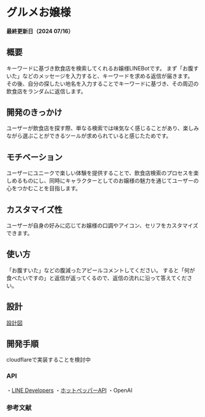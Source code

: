 # グルメお嬢様
#### 最終更新日（2024 07/16）
## 概要
キーワードに基づき飲食店を検索してくれるお嬢様LINEBotです。
まず「お腹すいた」などのメッセージを入力すると、キーワードを求める返信が届きます。
その後、自分の探したい地名を入力することでキーワードに基づき、その周辺の飲食店をランダムに返信します。

## 開発のきっかけ
ユーザーが飲食店を探す際、単なる検索では味気なく感じることがあり、楽しみながら選ぶことができるツールが求められていると感じたためです。

## モチベーション
ユーザーにユニークで楽しい体験を提供することで、飲食店検索のプロセスを楽しめるものにし、同時にキャラクターとしてのお嬢様の魅力を通じてユーザーの心をつかむことを目指します。

## カスタマイズ性
ユーザーが自身の好みに応じてお嬢様の口調やアイコン、セリフをカスタマイズできます。

## 使い方
「お腹すいた」などの腹減ったアピールコメントしてください。
すると「何が食べたいですの」と返信が返ってくるので、返信の流れに沿って答えてください。

## 設計
[設計図](https://drive.google.com/drive/u/0/folders/1CLCeQtipF-mGKyMTp7uNTOTFXJI2gmcw)

## 開発手順
cloudflareで実装することを検討中

### API
・[LINE Developers](https://developers.line.biz/ja/reference/messaging-api/#messages)
・[ホットペッパーAPI](https://webservice.recruit.co.jp/doc/hotpepper/reference.html)
・OpenAI

### 参考文献
